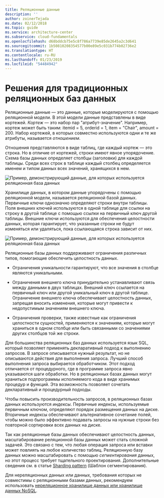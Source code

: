 ```yaml
---
title: Реляционные данные
description: ''
author: zoinerTejada
ms.date: 02/12/2018
ms.topic: guide
ms.service: architecture-center
ms.subservice: cloud-fundamentals
ms.openlocfilehash: d68bddcb75e5c8f786a7739e85de2645a2c3d641
ms.sourcegitcommit: 1b50810208354577b00e89e5c031b774b02736e2
ms.translationtype: HT
ms.contentlocale: ru-RU
ms.lasthandoff: 01/23/2019
ms.locfileid: "54484942"
---
```

# <a name="traditional-relational-database-solutions"></a>Решения для традиционных реляционных баз данных

Реляционные данные — это данные, которые моделируются с помощью реляционной модели. В этой модели данные представлены в виде кортежей. *Кортеж* — это набор пар "атрибут-значение". Например, кортеж может быть таким: itemid = 5, orderid = 1, item = "Chair", amount = 200. Набор кортежей, в которых совместно используются одни и те же атрибуты, называется *отношением*.

Отношения представляются в виде таблиц, где каждый кортеж — это строка. Но в отличие от кортежей, строки имеют явное упорядочение. Схема базы данных определяет столбцы (заголовки) для каждой таблицы. Среди всех строк в таблице каждый столбец определяется именем и типом данных всех значений, хранящихся в нем.

![Пример, демонстрирующий данные, для которых используется реляционная база данных](../images/example-relational.png)

Хранилище данных, в котором данные упорядочены с помощью реляционной модели, называется реляционной базой данных. Первичные ключи однозначно определяют строки внутри таблицы. Поля внешних ключей используются в одной таблице для ссылки на строку в другой таблице с помощью ссылки на первичный ключ другой таблицы. Внешние ключи используются для обеспечения целостности данных, которая гарантирует, что указанные строки не будут изменяться или удаляться, пока ссылающаяся строка зависит от них.

![Пример, демонстрирующий данные, для которых используется реляционная база данных](../images/example-relational2.png)

Реляционные базы данных поддерживают ограничения различных типов, помогающие обеспечить целостность данных.

- Ограничения уникальности гарантируют, что все значения в столбце являются уникальными.

- Ограничения внешнего ключа принудительно устанавливают связь между данными в двух таблицах. Внешний ключ ссылается на первичный ключ или другой уникальный ключ в другой таблице. Ограничение внешнего ключа обеспечивает целостность данных, запрещая вносить изменения, которые могут привести к недопустимым значениям внешнего ключа.

- Ограничения проверки, также известные как ограничения целостности сущностей, применяются к значениям, которые могут храниться в одном столбце или быть связанными со значениями других столбцов той же строки.

Для большинства реляционных баз данных используется язык SQL, который позволяет применять декларативный подход к выполнению запросов. В запросе описывается нужный результат, но не описываются действия для выполнения запроса. Лучший способ выполнения запроса выбирается обработчиком. Этот подход отличается от процедурного, где в программе запроса явно указываются шаги обработки. Но в реляционных базах данных могут храниться подпрограммы исполняемого кода в виде хранимых процедур и функций. Эта возможность позволяет сочетать декларативный и процедурный подходы.

Чтобы повысить производительность запросов, в реляционных базах данных используются *индексы*. Первичные индексы, используемые первичным ключом, определяют порядок размещения данных на диске. Вторичные индексы обеспечивают альтернативное сочетание полей, чтобы можно было эффективно подавать запросы на нужные строки без повторной сортировки всех данных на диске.

Так как реляционные базы данных обеспечивают целостность данных, масштабирование реляционной базы данных может стать сложной задачей. Это связано с тем, что любая операция запроса или вставки может повлиять на любое количество таблиц. Реляционную базу данных можно масштабировать с помощью *сегментирования* данных, но этот процесс требует тщательного проектирования. Дополнительные сведения см. в статье [Sharding pattern](../../patterns/sharding.md) (Шаблон сегментирования).

Для нереляционных данных или данных, требования которых не совместимы с реляционными базами данных, рекомендуем использовать [нереляционное хранилище данных или хранилище данных NoSQL](../big-data/non-relational-data.md).
